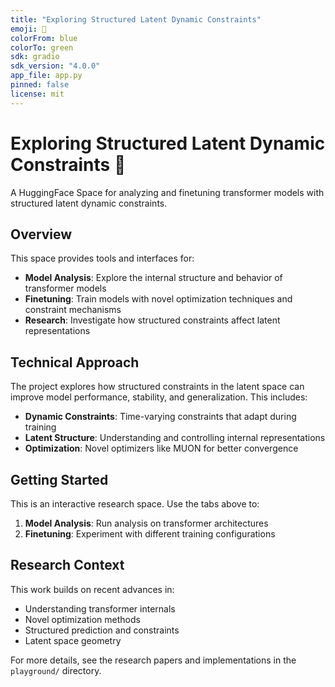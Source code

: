 ```yaml
---
title: "Exploring Structured Latent Dynamic Constraints"
emoji: 🔬
colorFrom: blue
colorTo: green
sdk: gradio
sdk_version: "4.0.0"
app_file: app.py
pinned: false
license: mit
---
```


# Exploring Structured Latent Dynamic Constraints 🔬

A HuggingFace Space for analyzing and finetuning transformer models with structured latent dynamic constraints.

## Overview

This space provides tools and interfaces for:
- **Model Analysis**: Explore the internal structure and behavior of transformer models
- **Finetuning**: Train models with novel optimization techniques and constraint mechanisms
- **Research**: Investigate how structured constraints affect latent representations

## Technical Approach

The project explores how structured constraints in the latent space can improve model performance, stability, and generalization. This includes:

- **Dynamic Constraints**: Time-varying constraints that adapt during training
- **Latent Structure**: Understanding and controlling internal representations
- **Optimization**: Novel optimizers like MUON for better convergence

## Getting Started

This is an interactive research space. Use the tabs above to:
1. **Model Analysis**: Run analysis on transformer architectures
2. **Finetuning**: Experiment with different training configurations

## Research Context

This work builds on recent advances in:
- Understanding transformer internals
- Novel optimization methods
- Structured prediction and constraints
- Latent space geometry

For more details, see the research papers and implementations in the `playground/` directory.
